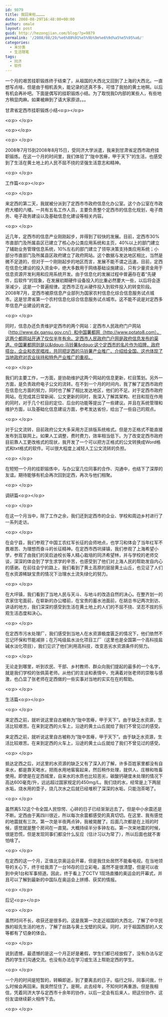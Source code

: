 ```yaml
---
id: 9879
title: 我回来啦…………
date: 2008-08-29T16:48:00+00:00
author: omale
layout: post
guid: http://hezongjian.com/blog/?p=9879
permalink: '/2008/08/29/%e6%88%91%e5%9b%9e%e6%9d%a5%e5%95%a6/'
categories:
  - 未分类
  - 生活随笔
tags:
  - 同济
  - 软件
---
```

一个月的艰苦挂职锻炼终于结束了，从祖国的大西北又回到了上海的大西北。一直想写点啥，但是由于相机丢失，能记录的还真不多，可惜了我拍的黄土地啊。以后有机会再补吧。下面是偶写的挂职锻炼小结。为了取悦我D内部的某些人，有些地方稍显肉麻。如果被麻到了请大家原谅。。。

甘肃省定西市挂职锻炼小结<o:p></o:p>

<o:p>&nbsp;</o:p>

<o:p></o:p>

<o:p>&nbsp;</o:p>

2008年7月15到2008年8月15日，受同济大学派遣，我来到甘肃省定西市政府挂职锻炼。在这一个月的时间里，我们体验了&ldquo;陇中苦瘠，甲于天下&rdquo;的生活，也感受到了生活在黄土地上的人民不屈不挠的坚强生活意志和精神。

<o:p>&nbsp;</o:p>

工作篇<o:p></o:p>

<o:p>&nbsp;</o:p>

来定西的第二天，我就被分派到了定西市市政府信息化办公室。这个办公室在市政府大楼的六楼。一共有五名工作人员，主要负责整个定西市的信息化规划，电子商务、电子政务建设以及基础信息化建设等相关内容。

<o:p>&nbsp;</o:p>

近几年，定西市的信息产业刚刚起步，并得到了较快的发展。目前，定西市30%市直部门及所属县区已建立了核心办公类应用系统和主页，40%以上的部门建立了辅助业务管理信息系统，10%左右的部门建立了领导决策支持类应用系统；小部分市直部门及所属县区政府建立了政府网站。这个数据与发达地区相比，当然是微不足道的，但对于一个刚刚起步的地区而言，发展不能不谓之迅速。目前，定西在信息化建设的投入资金中，绝大多数用于网络基础设施建设，只有少量资金用于信息资源开发利用和应用系统开发。由于信息化的发展过程中普遍存在着&ldquo;先硬件，后软件&rdquo;的现象，在发展初期硬件设备投入的比重必然要大一些，以后将会逐渐减少，这是一个普遍规律。定西市正在从硬件投入到软件投入的转变阶段。2008年7月，定西市被原信息产业部列为国家农村信息化综合信息服务试点城市。这是甘肃省第一个农村信息化综合信息服务试点城市。这不能不说是对定西多年信息产业建设的肯定。

<o:p>&nbsp;</o:p>

同时，信息办还负责维护定西市的两个网站：定西市人民政府门户网站（http://www.dx.gansu.gov.cn/）和中国薯都网（http://www.potato8.com）。这两个都网站开通了仅仅半年有余。定西市人民政府门户网是政府信息发布的渠道。中国薯都网则是以&ldquo;马铃薯&rdquo;这个定西市的名片作为招牌，政府搭台，企业和农民唱戏，共同把定西的马铃薯产业推广、介绍给全国。这也体现了当地政府对农业扶持和特色产业推广的重视。

<o:p>&nbsp;</o:p>

我们的主要工作，一方面，是协助维护这两个网站的信息更新，栏目策划。另外一方面，是负责政府电子公文的流转。在不到一个月的时间内，我了解了定西市政府在信息化方面的努力，同时也了解了相比发达地区，他们的不足。对于定西市政府网站，在完成其日常新闻、公文更新的同时，我深入了解其架构、栏目和现在作用的同时，对于几个栏目的定位、后台的功能等提出了一些建议。并且在系统管理和维护方面，以及基础化信息建设方面，参考发达省份，给出了一些自己的观点。

<o:p>&nbsp;</o:p>

对于公文流转，目前政府公文大多采用方正排版系统格式。但是方正格式不能直接发布到互联网上。如果人工调整，费时费力，效率相当低下。为了改变定西市政府目前靠人工更改格式的现状，我开发了一个可以把方正格式的公文转换成Word格式和txt格式的软件。可以很大程度上减轻人工公文流转的负担。

<o:p>&nbsp;</o:p>

在短短一个月的挂职锻炼中，与办公室几位同事的合作、沟通中，也结下了深厚的友谊。期待能够有机会再次回到定西，再次与他们相聚。

<o:p>&nbsp;</o:p>

调研篇<o:p></o:p>

<o:p>&nbsp;</o:p>

在这一个月当中，除了工作之余，我们还到定西市的企业、学校和周边乡村进行了一系列走访。

<o:p>&nbsp;</o:p>

在会宁县，我们参观了中国工农红军长征的会师地点，也学习和体会了当年红军不畏艰苦、为理想而奋斗的长征精神。在定西市西巩驿镇，我们参观了上海希望小学，参观了由我们的吴启迪校长等人精心栽培的同济希望林，并与学校的老师交谈，深深的体会到了学生求学的辛苦，也感受到了他们对上海人民的帮助发自内心的感谢。在前往会宁的路上，我们看到了黄土高原的层层黄土山丘，也见证了人们在水资源稀缺宝贵的情况下治理水土流失绿化的努力。

<o:p>&nbsp;</o:p>

在大坪镇，我们看到了当地人民与天斗、与地斗的改造自然的决心。在整齐划一的农家住宅面前，在崭新的办公楼前，在宝贵的蓄水池面前，在胡总书记两次到访、讲话的地方，我们深深的感受到生活在黄土地上的人们的不屈不挠、坚忍不拔的乐观生活态度和决心。

<o:p>&nbsp;</o:p>

在定西市污水处理厂，我们感受到当地人在水资源极度匮乏的情况下，他们依然不忘记环保和节能减排；在万吨级盐水淡化项目工厂（这里也是全国第一个高科技盐碱水淡化项目），我们见识了他们利用高科技，改变恶劣水资源条件的努力。

<o:p>&nbsp;</o:p>

无论走到哪里，听到农民、干部、乡村教师、群众向我们提起的最多的一个名字，就是我们学校的张佩英老师。从他们的言谈和表情中，充满着对张老师的崇敬与感激，也凸显了张老师在定西做的一些实事对当地的实实在在的帮助。

<o:p>&nbsp;</o:p>

生活篇<o:p></o:p>

<o:p>&nbsp;</o:p>

来定西之前，就听说这里自古被称为&ldquo;陇中苦瘠，甲于天下&rdquo;。由于缺乏水资源，生活比较艰苦。在来到定西的火车上，沿途的黄土山丘就给了我们不曾见过的感受。

来定西之前，就听说这里自古被称为&ldquo;陇中苦瘠，甲于天下&rdquo;。由于缺乏水资源，生活比较艰苦。在来到定西的火车上，沿途的黄土山丘就给了我们不曾见过的感受。

<o:p>&nbsp;</o:p>

抵达定西之后，对这里的水资源的缺乏又有了深入的了解，许多百姓家里都没有自来水，都是靠天喝水，把雨水用地窖窖起来，然后稍作处理，就供人、庄稼和牲畜使用。即使是在定西城里，自来水的水质也比较恶劣，碳酸钙硬度未处理的情况下高达600毫克/升，远远超过国家规定的450mg/L。我们烧的水，经常是上下两层水垢，烧水用的壶子，烧几次水之后就已经堆积了深深的水垢，只能泡茶喝了。

<o:p>&nbsp;</o:p>

虽然离5.12这个令全国人民惊愕、心碎的日子已经渐渐远去了。但是中小余震还是不断。定西由于离四川很近，所以每次余震都感受的真真切切。在这里、我有感觉的地震就有三次。第一次是半夜两点钟，我被晃醒了。后面几次都是在上班的时候，感觉就是整个房间在一直晃。大概持续半分多钟左右。第一次来地震的时候，很是恐慌，但是发现同事们都没什么反应（估计习以为常了），所以后面也就不害怕啥了。

<o:p>&nbsp;</o:p>

在定西的这一个月，正值北京奥运会开幕，但是我住处居然不能看电视。在当地领导的关心下，终于给我弄了一台16存的日立彩电，虽然不是很清楚，但是可以收到中央1台和军事频道。因此，终于看上了CCTV 1现场直播的奥运会的开幕式，并且可以了解到最新的中国队在奥运会上拼搏、获奖的情报。

<o:p>&nbsp;</o:p>

后记<o:p></o:p>

<o:p>&nbsp;</o:p>

虽然时间不长，收获还是很多的。这是我第一次走近祖国的大西北，了解了中华民族的祖先生活的地方，了解了丝路与黄土戈壁的风采。同时，对于祖国西部的人文等都有了切身的体会。

<o:p>&nbsp;</o:p>

说到遗憾，最遗憾的是这一个月正好是暑假，学生们都已经放假了，没有办法与定西的学生们沟通交流。也没有办法在学习或生活上帮助定西的学生。

<o:p>&nbsp;</o:p>

一个月的时间是短暂的，转瞬即逝，到了要离去的日子。临行之际，同事问我，什么时候会再回来。我突然怔住了。是啊，此去经年，不知何时再重游。但是我相信，凭着同济大学与定西市十余年的协作，以后一定会有后来人，把这份协作、这份友谊继续薪火相传下去。

<o:p>&nbsp;</o:p>